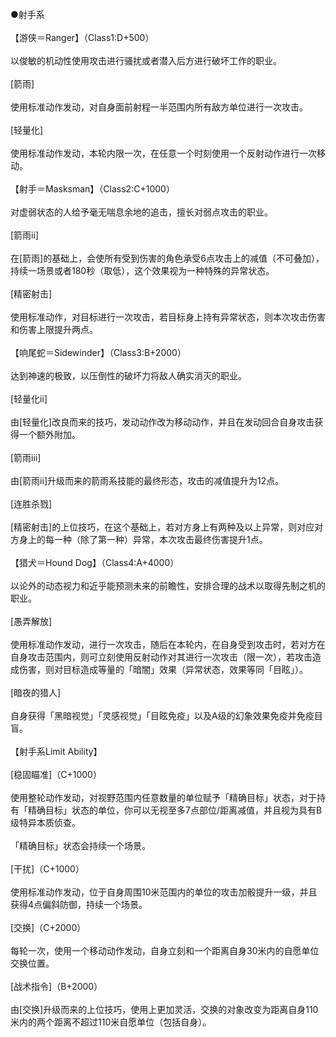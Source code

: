 <title>【称号=职业之证】射手系</title>
<meta name="GENERATOR" content="WinCHM">
<meta http-equiv="Content-Type" content="text/html; charset=gb2312">
<br>●射手系
<br>
<br>【游侠＝Ranger】（Class1:D+500）
<br>
<br>以俊敏的机动性使用攻击进行骚扰或者潜入后方进行破坏工作的职业。
<br>
<br>[箭雨]
<br>
<br>使用标准动作发动，对自身面前射程一半范围内所有敌方单位进行一次攻击。
<br>
<br>[轻量化]
<br>
<br>使用标准动作发动，本轮内限一次，在任意一个时刻使用一个反射动作进行一次移动。
<br>
<br>【射手＝Masksman】（Class2:C+1000）
<br>
<br>对虚弱状态的人给予毫无喘息余地的追击，擅长对弱点攻击的职业。
<br>
<br>[箭雨ii]
<br>
<br>在[箭雨]的基础上，会使所有受到伤害的角色承受6点攻击上的减值（不可叠加），持续一场景或者180秒（取低），这个效果视为一种特殊的异常状态。
<br>
<br>[精密射击]
<br>
<br>使用标准动作，对目标进行一次攻击，若目标身上持有异常状态，则本次攻击伤害和伤害上限提升两点。
<br>
<br>【响尾蛇＝Sidewinder】（Class3:B+2000）
<br>
<br>达到神速的极致，以压倒性的破坏力将敌人确实消灭的职业。
<br>
<br>[轻量化ii]
<br>
<br>由[轻量化]改良而来的技巧，发动动作改为移动动作，并且在发动回合自身攻击获得一个额外附加。
<br>
<br>[箭雨iii]
<br>
<br>由[箭雨ii]升级而来的箭雨系技能的最终形态，攻击的减值提升为12点。
<br>
<br>[连胜杀戮]
<br>
<br>[精密射击]的上位技巧，在这个基础上，若对方身上有两种及以上异常，则对应对方身上的每一种（除了第一种）异常，本次攻击最终伤害提升1点。
<br>
<br>【猎犬＝Hound Dog】（Class4:A+4000）
<br>
<br>以论外的动态视力和近乎能预测未来的前瞻性，安排合理的战术以取得先制之机的职业。
<br>
<br>[愚弄解放]
<br>
<br>使用标准动作发动，进行一次攻击，随后在本轮内，在自身受到攻击时，若对方在自身攻击范围内，则可立刻使用反射动作对其进行一次攻击（限一次），若攻击造成伤害，则对目标造成等量的「暗闇」效果（异常状态，效果等同「目眩」）。
<br>
<br>[暗夜的猎人]
<br>
<br>自身获得「黑暗视觉」「灵感视觉」「目眩免疫」以及A级的幻象效果免疫并免疫目盲。
<br>
<br>【射手系Limit Ability】
<br>
<br>[稳固瞄准]（C+1000）
<br>
<br>使用整轮动作发动，对视野范围内任意数量的单位赋予「精确目标」状态，对于持有「精确目标」状态的单位，你可以无视至多7点部位/距离减值，并且视为具有B级特异本质侦查。
<br>
<br>「精确目标」状态会持续一个场景。
<br>
<br>[干扰]（C+1000）
<br>
<br>使用标准动作发动，位于自身周围10米范围内的单位的攻击加骰提升一级，并且获得4点偏斜防御，持续一个场景。
<br>
<br>[交换]（C+2000）
<br>
<br>每轮一次，使用一个移动动作发动，自身立刻和一个距离自身30米内的自愿单位交换位置。
<br>
<br>[战术指令]（B+2000）
<br>
<br>由[交换]升级而来的上位技巧，使用上更加灵活，交换的对象改变为距离自身110米内的两个距离不超过110米自愿单位（包括自身）。